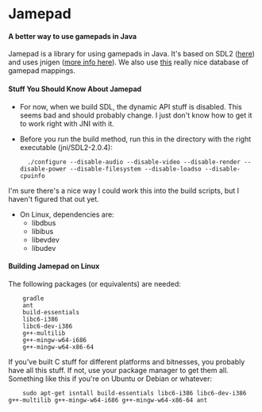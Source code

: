 # Jamepad
#### A better way to use gamepads in Java

Jamepad is a library for using gamepads in Java. It's based on SDL2 ([here](https://www.libsdl.org/)) and uses jnigen ([more info here](https://github.com/libgdx/libgdx/wiki/jnigen)). We also use [this](https://github.com/gabomdq/SDL_GameControllerDB) really nice database of gamepad mappings.

#### Stuff You Should Know About Jamepad

- For now, when we build SDL, the  dynamic API stuff is disabled. This seems bad and should probably change. I just don't know how to get it to work right with JNI with it.

- Before you run the build method, run this in the directory with the right executable (jni/SDL2-2.0.4):

        ./configure --disable-audio --disable-video --disable-render --disable-power --disable-filesystem --disable-loadso --disable-cpuinfo
I'm sure there's a nice way I could work this into the build scripts, but I haven't figured that out yet.

- On Linux, dependencies are:
  - libdbus
  - libibus
  - libevdev
  - libudev

#### Building Jamepad on Linux
The following packages (or equivalents) are needed:

        gradle
        ant
        build-essentials 
        libc6-i386 
        libc6-dev-i386 
        g++-multilib
        g++-mingw-w64-i686 
        g++-mingw-w64-x86-64
        
       
If you've built C stuff for different platforms and bitnesses, you probably have all this stuff. If not, use your package manager to get them all. Something like this if you're on Ubuntu or Debian or whatever: 
        
        sudo apt-get isntall build-essentials libc6-i386 libc6-dev-i386 g++-multilib g++-mingw-w64-i686 g++-mingw-w64-x86-64 ant
